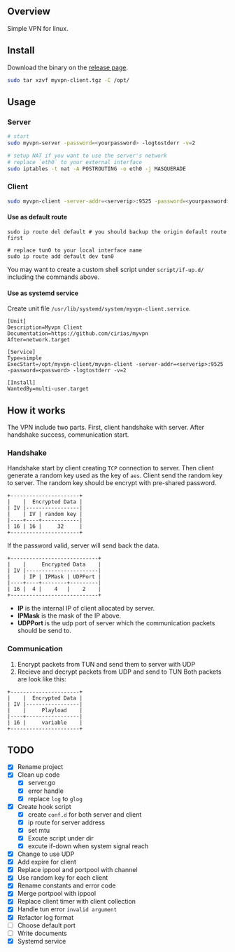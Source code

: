 ## Overview
Simple VPN for linux.

## Install
Download the binary on the [release page](https://github.com/cirias/myvpn/releases).

```bash
sudo tar xzvf myvpn-client.tgz -C /opt/
```

## Usage

### Server
```bash
# start
sudo myvpn-server -password=<yourpassword> -logtostderr -v=2

# setup NAT if you want to use the server's network
# replace `eth0` to your external interface
sudo iptables -t nat -A POSTROUTING -o eth0 -j MASQUERADE
```

### Client
```bash
sudo myvpn-client -server-addr=<serverip>:9525 -password=<yourpassword> -logtostderr -v=2
```

#### Use as default route
```
sudo ip route del default # you should backup the origin default route first

# replace tun0 to your local interface name
sudo ip route add default dev tun0
```
You may want to create a custom shell script under `script/if-up.d/`
including the commands above.

#### Use as systemd service

Create unit file `/usr/lib/systemd/system/myvpn-client.service`.

```
[Unit]
Description=Myvpn Client
Documentation=https://github.com/cirias/myvpn
After=network.target

[Service]
Type=simple
ExecStart=/opt/myvpn-client/myvpn-client -server-addr=<serverip>:9525 -password=<password> -logtostderr -v=2

[Install]
WantedBy=multi-user.target
```

## How it works
The VPN include two parts. First, client handshake with server.
After handshake success, communication start.

### Handshake
Handshake start by client creating `TCP` connection to server.
Then client generate a random key used as the key of `aes`.
Client send the random key to server. The random key should be
encrypt with pre-shared password.

```
+----------------------+
|    |  Encrypted Data |
| IV |-----------------|
|    | IV | random key |
|----+----+------------|
| 16 | 16 |     32     |
+----------------------+
```

If the password valid, server will send back the data.

```
+----------------------------+
|    |     Encrypted Data    |
| IV |-----------------------|
|    | IP | IPMask | UDPPort |
|----+----+--------+---------|
| 16 |  4 |    4   |    2    |
+----------------------------+
```

- **IP** is the internal IP of client allocated by server.
- **IPMask** is the mask of the IP above.
- **UDPPort** is the udp port of server which the communication
  packets should be send to.

### Communication
1. Encrypt packets from TUN and send them to server with UDP
2. Recieve and decrypt packets from UDP and send to TUN
Both packets are look like this:

```
+----------------------+
|    |  Encrypted Data |
| IV |-----------------|
|    |     Playload    |
|----+-----------------|
| 16 |     variable    |
+----------------------+
```

## TODO
- [x] Rename project
- [x] Clean up code
  - [x] server.go
  - [x] error handle
  - [x] replace `log` to `glog`
- [x] Create hook script
  - [x] create `conf.d` for both server and client
  - [x] ip route for server address
  - [x] set mtu
  - [x] Excute script under dir
  - [x] excute if-down when system signal reach
- [x] Change to use UDP
- [x] Add expire for client
- [x] Replace ippool and portpool with channel
- [x] Use random key for each client
- [x] Rename constants and error code
- [x] Merge portpool with ippool
- [x] Replace client timer with client collection
- [x] Handle tun error `invalid argument`
- [x] Refactor log format
- [ ] Choose default port
- [ ] Write documents
- [x] Systemd service
